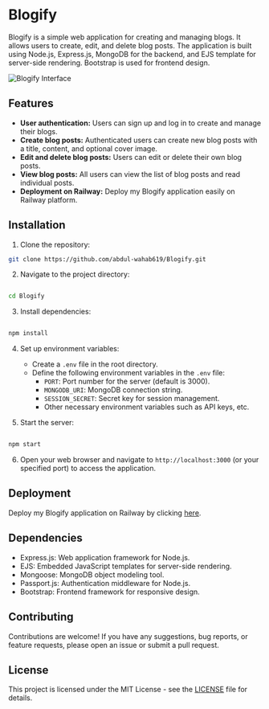 # Blogify

Blogify is a simple web application for creating and managing blogs. It allows users to create, edit, and delete blog posts. The application is built using Node.js, Express.js, MongoDB for the backend, and EJS template for server-side rendering. Bootstrap is used for frontend design.

![Blogify Interface](/utils/interface.png)

## Features

- **User authentication:** Users can sign up and log in to create and manage their blogs.
- **Create blog posts:** Authenticated users can create new blog posts with a title, content, and optional cover image.
- **Edit and delete blog posts:** Users can edit or delete their own blog posts.
- **View blog posts:** All users can view the list of blog posts and read individual posts.
- **Deployment on Railway:** Deploy my Blogify application easily on Railway platform.

## Installation

1. Clone the repository:

```bash
git clone https://github.com/abdul-wahab619/Blogify.git
```

2. Navigate to the project directory:

```bash

cd Blogify
```

3. Install dependencies:

```bash

npm install

```

4. Set up environment variables:
   - Create a `.env` file in the root directory.
   - Define the following environment variables in the `.env` file:
     - `PORT`: Port number for the server (default is 3000).
     - `MONGODB_URI`: MongoDB connection string.
     - `SESSION_SECRET`: Secret key for session management.
     - Other necessary environment variables such as API keys, etc.

5. Start the server:

```bash

npm start

```

6. Open your web browser and navigate to `http://localhost:3000` (or your specified port) to access the application.

## Deployment

Deploy my Blogify application on Railway by clicking [here](https://ejs-blogify-app.up.railway.app/).

## Dependencies

- Express.js: Web application framework for Node.js.
- EJS: Embedded JavaScript templates for server-side rendering.
- Mongoose: MongoDB object modeling tool.
- Passport.js: Authentication middleware for Node.js.
- Bootstrap: Frontend framework for responsive design.

## Contributing

Contributions are welcome! If you have any suggestions, bug reports, or feature requests, please open an issue or submit a pull request.

## License

This project is licensed under the MIT License - see the [LICENSE](LICENSE) file for details.
